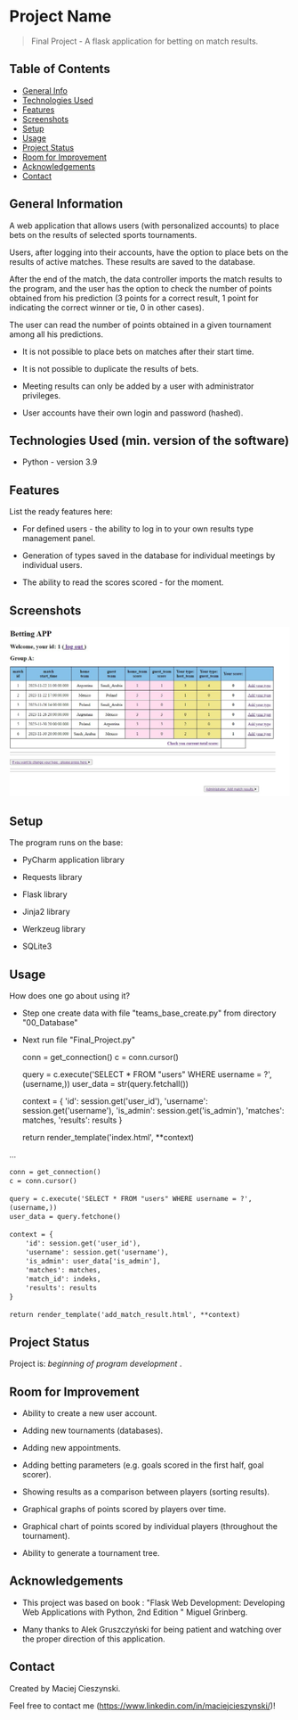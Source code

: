 # Project Name
> Final Project - A flask application for betting on match results.
## Table of Contents
* [General Info](#general-information)
* [Technologies Used](#technologies-used)
* [Features](#features)
* [Screenshots](#screenshots)
* [Setup](#setup)
* [Usage](#usage)
* [Project Status](#project-status)
* [Room for Improvement](#room-for-improvement)
* [Acknowledgements](#acknowledgements)
* [Contact](#contact)
<!-- * [License](#license) -->
## General Information

A web application that allows users (with personalized accounts) to place bets on the results of selected sports tournaments.

Users, after logging into their accounts, have the option to place bets on the results of active matches. These results are saved to the database.

After the end of the match, the data controller imports the match results to the program, and the user has the option to check the number of points obtained from his prediction (3 points for a correct result, 1 point for indicating the correct winner or tie, 0 in other cases).

The user can read the number of points obtained in a given tournament among all his predictions.

- It is not possible to place bets on matches after their start time.


- It is not possible to duplicate the results of bets.


- Meeting results can only be added by a user with administrator privileges.


- User accounts have their own login and password (hashed).

<!-- You don't have to answer all the questions - just the ones relevant to your project. -->
## Technologies Used (min. version of the software)

- Python - version 3.9
## Features
List the ready features here:
- For defined users - the ability to log in to your own results type management panel.


- Generation of types saved in the database for individual meetings by individual users.


- The ability to read the scores scored - for the moment.


## Screenshots
![Example screenshot](./Screenshot.JPG)
<!-- If you have screenshots you'd like to share, include them here. -->
## Setup
The program runs on the base:

- PyCharm application library

- Requests library

- Flask library 

- Jinja2 library

- Werkzeug library

- SQLite3

## Usage
How does one go about using it?
- Step one create data with file "teams_base_create.py" from directory "00_Database"


- Next run file "Final_Project.py"



    conn = get_connection()
    c = conn.cursor()

    query = c.execute('SELECT * FROM "users" WHERE username = ?', (username,))
    user_data = str(query.fetchall())

    context = {
        'id': session.get('user_id'),
        'username': session.get('username'),
        'is_admin': session.get('is_admin'),
        'matches': matches,
        'results': results
    }

    return render_template('index.html', **context)

...

    conn = get_connection()
    c = conn.cursor()

    query = c.execute('SELECT * FROM "users" WHERE username = ?', (username,))
    user_data = query.fetchone()

    context = {
        'id': session.get('user_id'),
        'username': session.get('username'),
        'is_admin': user_data['is_admin'],
        'matches': matches,
        'match_id': indeks,
        'results': results
    }

    return render_template('add_match_result.html', **context)

## Project Status
Project is:  _beginning of program development_ . 

## Room for Improvement
- Ability to create a new user account.


- Adding new tournaments (databases).


- Adding new appointments.


- Adding betting parameters (e.g. goals scored in the first half, goal scorer).


- Showing results as a comparison between players (sorting results).


- Graphical graphs of points scored by players over time.


- Graphical chart of points scored by individual players (throughout the tournament).


- Ability to generate a tournament tree.

## Acknowledgements

- This project was based on book : "Flask Web Development: Developing Web Applications with Python, 2nd Edition " Miguel Grinberg.


- Many thanks to Alek Gruszczyński for being patient and watching over the proper direction of this application.


## Contact
Created by Maciej Cieszynski. 

Feel free to contact me (https://www.linkedin.com/in/maciejcieszynski/)!



<!-- Optional -->